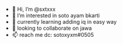 - 👋 Hi, I’m @sxtxxx
- 👀 I’m interested in soto ayam bkarti
- 🌱 currently learning adding iq in easy way
- 💞️ looking to collaborate on jawa
- 📫 reach me dc: sotoxyxm#0505


